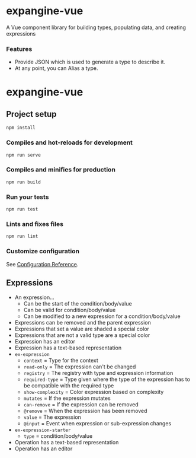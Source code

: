 # expangine-vue
A Vue component library for building types, populating data, and creating expressions

### Features
- Provide JSON which is used to generate a type to describe it.
- At any point, you can Alias a type.

# expangine-vue

## Project setup
```
npm install
```

### Compiles and hot-reloads for development
```
npm run serve
```

### Compiles and minifies for production
```
npm run build
```

### Run your tests
```
npm run test
```

### Lints and fixes files
```
npm run lint
```

### Customize configuration
See [Configuration Reference](https://cli.vuejs.org/config/).


## Expressions

- An expression...
  - Can be the start of the condition/body/value
  - Can be valid for condition/body/value
  - Can be modified to a new expression for a condition/body/value
- Expressions can be removed and the parent expression
- Expressions that set a value are shaded a special color
- Expressions that are not a valid type are a special color
- Expression has an editor
- Expression has a text-based representation
- `ex-expression`
  - `context` = Type for the context
  - `read-only` = The expression can't be changed
  - `registry` = The registry with type and expression information
  - `required-type` = Type given where the type of the expression has to be compatible with the required type
  - `show-complexity` = Color expression based on complexity
  - `mutates` = If the expression mutates 
  - `can-remove` = If the expression can be removed
  - `@remove` = When the expression has been removed
  - `value` = The expression
  - `@input` = Event when expression or sub-expression changes
- `ex-expression-starter`
  - `type` = condition/body/value
- Operation has a text-based representation
- Operation has an editor